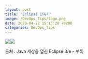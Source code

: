 ```yaml
---
layout: post
title: 'Eclipse 단축키'
image: /DevOps_Tips/logo.png
date: 2020-04-22 15:13:28 +0200
categories: DevOps_Tips
---
```



![][link0]![][link1]

출처 : Java 세상을 덮친 Eclipse 3/e - 부록


[link0]:{{site.baseurl}}/images/DevOps_Tips/2020/04/28/0.jpg
[link1]:{{site.baseurl}}/images/DevOps_Tips/2020/04/28/1.jpg
